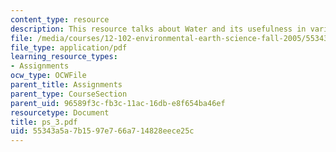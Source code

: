 ```yaml
---
content_type: resource
description: This resource talks about Water and its usefulness in various ways.
file: /media/courses/12-102-environmental-earth-science-fall-2005/55343a5a7b1597e766a714828eece25c_ps_3.pdf
file_type: application/pdf
learning_resource_types:
- Assignments
ocw_type: OCWFile
parent_title: Assignments
parent_type: CourseSection
parent_uid: 96589f3c-fb3c-11ac-16db-e8f654ba46ef
resourcetype: Document
title: ps_3.pdf
uid: 55343a5a-7b15-97e7-66a7-14828eece25c
---
```

